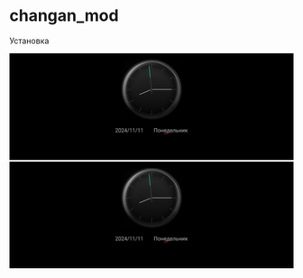 # changan_mod


Установка



![img.png](changan/sc55pllus_od/fix.tr.ru.incall.commonservice.monday.overlay/before.png "До") ![img.png](changan/sc55pllus_od/fix.tr.ru.incall.commonservice.monday.overlay/after.png "После")


